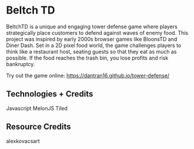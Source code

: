 # Beltch TD
BeltchTD is a unique and engaging tower defense game where players strategically place customers to defend against waves of enemy food. This project was inspired by early 2000s browser games like BloonsTD and Diner Dash. Set in a 2D pixel food world, the game challenges players to think like a restaurant host, seating guests so that they eat as much as possible. If the food reaches the trash bin, you lose profits and risk bankruptcy.

Try out the game online:
https://dantran16.github.io/tower-defense/

## Technologies + Credits
Javascript
MelonJS
Tiled

## Resource Credits
alexkovacsart